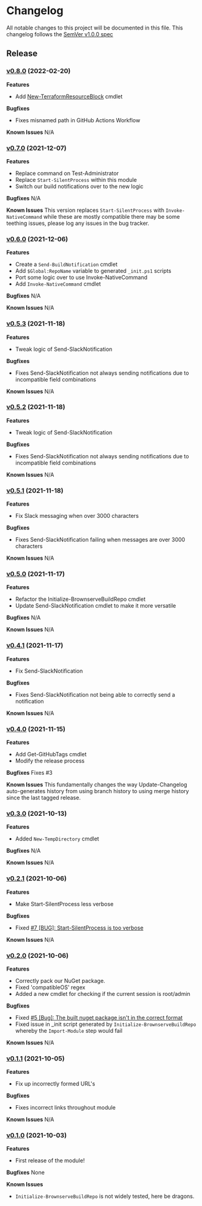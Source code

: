 # Changelog

All notable changes to this project will be documented in this file.
This changelog follows the [SemVer v1.0.0 spec](https://semver.org/spec/v1.0.0.html)

## Release

### [v0.8.0](https://github.com/Brownserve-UK/Brownserve.PSTools/tree/v0.8.0) (2022-02-20)

**Features**
- Add [New-TerraformResourceBlock](.docs/Module/Public/New-TerraformResourceBlock.md) cmdlet

**Bugfixes**
- Fixes misnamed path in GitHub Actions Workflow

**Known Issues**
N/A

### [v0.7.0](https://github.com/Brownserve-UK/Brownserve.PSTools/tree/v0.7.0) (2021-12-07)

**Features**
- Replace command on Test-Administrator
- Replace `Start-SilentProcess` within this module
- Switch our build notifications over to the new logic

**Bugfixes**
N/A

**Known Issues**
This version replaces `Start-SilentProcess` with `Invoke-NativeCommand` while these are mostly compatible there may be some teething issues, please log any issues in the bug tracker.

### [v0.6.0](https://github.com/Brownserve-UK/Brownserve.PSTools/tree/v0.6.0) (2021-12-06)

**Features**
- Create a `Send-BuildNotification` cmdlet
- Add `$Global:RepoName` variable to generated `_init.ps1` scripts
- Port some logic over to use Invoke-NativeCommand
- Add `Invoke-NativeCommand` cmdlet

**Bugfixes**
N/A

**Known Issues**
N/A

### [v0.5.3](https://github.com/Brownserve-UK/Brownserve.PSTools/tree/v0.5.3) (2021-11-18)

**Features**
- Tweak logic of Send-SlackNotification

**Bugfixes**
- Fixes Send-SlackNotification not always sending notifications due to incompatible field combinations

**Known Issues**
N/A

### [v0.5.2](https://github.com/Brownserve-UK/Brownserve.PSTools/tree/v0.5.2) (2021-11-18)

**Features**
- Tweak logic of Send-SlackNotification

**Bugfixes**
- Fixes Send-SlackNotification not always sending notifications due to incompatible field combinations

**Known Issues**
N/A

### [v0.5.1](https://github.com/Brownserve-UK/Brownserve.PSTools/tree/v0.5.1) (2021-11-18)

**Features**
- Fix Slack messaging when over 3000 characters

**Bugfixes**
- Fixes Send-SlackNotification failing when messages are over 3000 characters

**Known Issues**
N/A

### [v0.5.0](https://github.com/Brownserve-UK/Brownserve.PSTools/tree/v0.5.0) (2021-11-17)

**Features**
- Refactor the Initialize-BrownserveBuildRepo cmdlet
- Update Send-SlackNotification cmdlet to make it more versatile

**Bugfixes**
N/A

**Known Issues**
N/A

### [v0.4.1](https://github.com/Brownserve-UK/Brownserve.PSTools/tree/v0.4.1) (2021-11-17)

**Features**
- Fix Send-SlackNotification

**Bugfixes**
- Fixes Send-SlackNotification not being able to correctly send a notification

**Known Issues**
N/A

### [v0.4.0](https://github.com/Brownserve-UK/Brownserve.PSTools/tree/v0.4.0) (2021-11-15)

**Features**
- Add Get-GitHubTags cmdlet
- Modify the release process

**Bugfixes**
Fixes #3

**Known Issues**
This fundamentally changes the way Update-Changelog auto-generates history from using branch history to using merge history since the last tagged release.

### [v0.3.0](https://github.com/Brownserve-UK/Brownserve.PSTools/tree/v0.3.0) (2021-10-13)

**Features**
- Added `New-TempDirectory` cmdlet

**Bugfixes**
N/A

**Known Issues**
N/A

### [v0.2.1](https://github.com/Brownserve-UK/Brownserve.PSTools/tree/v0.2.1) (2021-10-06)

**Features**
- Make Start-SilentProcess less verbose

**Bugfixes**
- Fixed [#7 [BUG]: Start-SilentProcess is too verbose](https://github.com/Brownserve-UK/Brownserve.PSTools/issues/7)

**Known Issues**
N/A

### [v0.2.0](https://github.com/Brownserve-UK/Brownserve.PSTools/tree/v0.2.0) (2021-10-06)

**Features**
- Correctly pack our NuGet package.
- Fixed 'compatibleOS' regex
- Added a new cmdlet for checking if the current session is root/admin

**Bugfixes**
- Fixed [#5 [Bug]: The built nuget package isn't in the correct format](https://github.com/Brownserve-UK/Brownserve.PSTools/issues/5)
- Fixed issue in _init script generated by `Initialize-BrownserveBuildRepo` whereby the `Import-Module` step would fail

**Known Issues**
N/A

### [v0.1.1](https://github.com/Brownserve-UK/Brownserve.PSTools/tree/v0.1.1) (2021-10-05)

**Features**
- Fix up incorrectly formed URL's

**Bugfixes**
- Fixes incorrect links throughout module

**Known Issues**
N/A

### [v0.1.0](https://github.com/Brownserve-UK/Brownserve.PSTools/tree/v0.1.0) (2021-10-03)

**Features**
- First release of the module!
  
**Bugfixes**
None

**Known Issues**
- `Initialize-BrownserveBuildRepo` is not widely tested, here be dragons.
